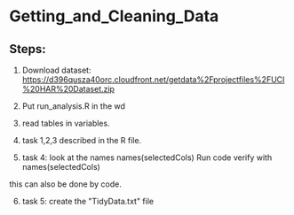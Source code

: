 # Getting_and_Cleaning_Data


## Steps:

1. Download dataset:
https://d396qusza40orc.cloudfront.net/getdata%2Fprojectfiles%2FUCI%20HAR%20Dataset.zip

2. Put run_analysis.R in the wd

3. read tables in variables.

4. task 1,2,3 described in the R file.

5. task 4: look at the names names(selectedCols)
Run code
verify with names(selectedCols)

this can also be done by code.

6. task 5: create the "TidyData.txt" file


